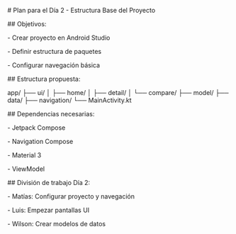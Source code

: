 \# Plan para el Día 2 - Estructura Base del Proyecto



\## Objetivos:

\- Crear proyecto en Android Studio

\- Definir estructura de paquetes

\- Configurar navegación básica



\## Estructura propuesta:



app/ ├── ui/ │ ├── home/ │ ├── detail/ │ └── compare/ ├── model/ ├── data/ ├── navigation/ └── MainActivity.kt



\## Dependencias necesarias:

\- Jetpack Compose

\- Navigation Compose

\- Material 3

\- ViewModel



\## División de trabajo Día 2:

\- Matías: Configurar proyecto y navegación

\- Luis: Empezar pantallas UI

\- Wilson: Crear modelos de datos



